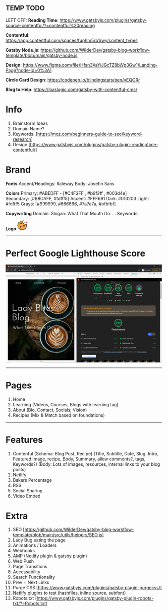 ## TEMP TODO

LEFT OFF:
**Reading Time**: https://www.gatsbyjs.com/plugins/gatsby-source-contentful/?=contentful%20reading

**Contentful**: https://app.contentful.com/spaces/fuphm5rb1rwy/content_types

**Gatsby Node.js**: https://github.com/WilderDev/gatsby-blog-workflow-template/blob/main/gatsby-node.js

**Design**: https://www.figma.com/file/Hfsn3XaYiJGcTZ8bWp3Gw1/Landing-Page?node-id=0%3A1

**Circle Card Design**: https://codepen.io/blindingstars/pen/vEQORr

**Blog to Help**: https://ibaslogic.com/gatsby-with-contentful-cms/

# Info

1. Brainstorm Ideas
2. Domain Name?
3. Keywords: [https://moz.com/beginners-guide-to-seo/keyword-research]
4. Design [https://www.gatsbyjs.com/plugins/gatsby-plugin-readingtime-contentful/]

# Brand

**Fonts**
Accent/Headings: Raleway
Body: Josefin Sans

**Colors**
Primary: #ABEDFF - [#C4F2FF , #b9f2ff , #003d4e]  
Secondary: [#B8CAFF, #fdfff5]
Accent: #FFF691
Dark: #010203
Light: #fdfff5
Grays: [#999999, #666666, #7a7a7a, #bfbfbf]

**Copywriting**
Domain:
Slogan: What That Mouth Do. . .
Keywords:

**Logo**
![Half Eaten Cookie Illustration](src/images/icon/favicon-32x32.png)

---

# Perfect Google Lighthouse Score

![Split-Screen of google lighthouse 100 PWA and Home Landing of Lady Bites Blog Website](./src/images/Lady%20Bites%20100GL.png)

---

# Pages

1. Home
2. Learning (Videos, Courses, Blogs with learning tag)
3. About (Bio, Contact, Socials, Vision)
4. Recipes (Mix & Match based on foundations)

---

# Features

1. Contenful (Schema: Blog Post, Recipe) (Title, Subtitle, Date, Slug, Intro, Featured Image, recipe, Body, Summary, allow comments?, tags, Keywords?) (Body: Lots of images, resources, internal links to your blog posts)
2. Netlify
3. Bakers Percentage
4. RSS
5. Social Sharing
6. Video Embed

# Extra

1. SEO [https://github.com/WilderDev/gatsby-blog-workflow-template/blob/main/src/utils/helpers/SEO.js]
2. Lady Bug eating the page
3. Animations / Loaders
4. Webhooks
5. AMP (Netlify plugin & gatsby plugin)
6. Web Push
7. Page Transitions
8. Accessability
9. Search Functionality
10. Prev + Next Links
11. Purge CSS [https://www.gatsbyjs.com/plugins/gatsby-plugin-purgecss/]
12. Netlify plugins to test (hashfiles, inline source, subfont)
13. Robots.txt (https://www.gatsbyjs.com/plugins/gatsby-plugin-robots-txt/?=Robots.txt)
